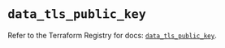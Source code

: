 # `data_tls_public_key`

Refer to the Terraform Registry for docs: [`data_tls_public_key`](https://registry.terraform.io/providers/hashicorp/tls/4.0.6/docs/data-sources/public_key).
